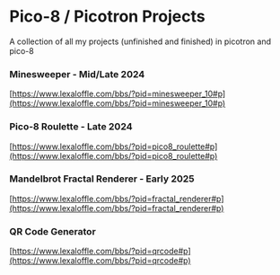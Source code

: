 # Pico-8 / Picotron Projects
A collection of all my projects (unfinished and finished) in picotron and pico-8

### Minesweeper - Mid/Late 2024

[https://www.lexaloffle.com/bbs/?pid=minesweeper_10#p](https://www.lexaloffle.com/bbs/?pid=minesweeper_10#p)

### Pico-8 Roulette - Late 2024

[https://www.lexaloffle.com/bbs/?pid=pico8_roulette#p](https://www.lexaloffle.com/bbs/?pid=pico8_roulette#p)

### Mandelbrot Fractal Renderer - Early 2025

[https://www.lexaloffle.com/bbs/?pid=fractal_renderer#p](https://www.lexaloffle.com/bbs/?pid=fractal_renderer#p)

### QR Code Generator

[https://www.lexaloffle.com/bbs/?pid=qrcode#p](https://www.lexaloffle.com/bbs/?pid=qrcode#p)
